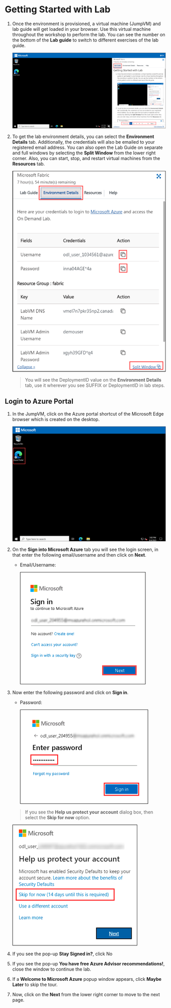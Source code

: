 # Getting Started with Lab

1. Once the environment is provisioned, a virtual machine (JumpVM) and lab guide will get loaded in your browser. Use this virtual machine throughout the workshop to perform the lab. You can see the number on the bottom of the **Lab guide** to switch to different exercises of the lab guide.

   ![07](./Images/gs/1a.png)

1. To get the lab environment details, you can select the **Environment Details** tab. Additionally, the credentials will also be emailed to your registered email address. You can also open the Lab Guide on separate and full windows by selecting the **Split Window** from the lower right corner. Also, you can start, stop, and restart virtual machines from the **Resources** tab.

   ![08](./Images/gs/08.png)
 
    > You will see the DeploymentID value on the **Environment Details** tab, use it wherever you see SUFFIX or DeploymentID in lab steps.


## Login to Azure Portal

1. In the JumpVM, click on the Azure portal shortcut of the Microsoft Edge browser which is created on the desktop.

   ![09](./Images/gs/09.png)
   
1. On the **Sign into Microsoft Azure** tab you will see the login screen, in that enter the following email/username and then click on **Next**. 
   * Email/Username: <inject key="AzureAdUserEmail"></inject>
   
     ![04](./Images/gs/04.png)
     
1. Now enter the following password and click on **Sign in**.
   * Password: <inject key="AzureAdUserPassword"></inject>
   
     ![05](./Images/gs/05.png)
     
   > If you see the **Help us protect your account** dialog box, then select the **Skip for now** option.

      ![06](./Images/gs/06.png)
  
1. If you see the pop-up **Stay Signed in?**, click No

1. If you see the pop-up **You have free Azure Advisor recommendations!**, close the window to continue the lab.

1. If a **Welcome to Microsoft Azure** popup window appears, click **Maybe Later** to skip the tour.
      
1. Now, click on the **Next** from the lower right corner to move to the next page.
